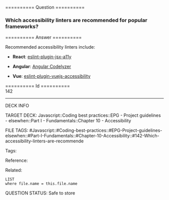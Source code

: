 ========== Question ==========  

### Which accessibility linters are recommended for popular frameworks?  

========== Answer ==========  

Recommended accessibility linters include:

-   **React**: [eslint-plugin-jsx-a11y](https://www.npmjs.com/package/eslint-plugin-jsx-a11y)

-   **Angular**: [Angular Codelyzer](https://github.com/mgechev/codelyzer)

-   **Vue**: [eslint-plugin-vuejs-accessibility](https://github.com/vue-a11y/eslint-plugin-vuejs-accessibility)

========== Id ==========  
142

---

DECK INFO

TARGET DECK: Javascript::Coding best practices::EPG - Project guidelines - elsewhen::Part I - Fundamentals::Chapter 10 - Accessibility

FILE TAGS: #Javascript::#Coding-best-practices::#EPG-Project-guidelines-elsewhen::#Part-I-Fundamentals::#Chapter-10-Accessibility::#142-Which-accessibility-linters-are-recommende

Tags:

Reference:

Related:

```dataview
LIST
where file.name = this.file.name
```

QUESTION STATUS: Safe to store
